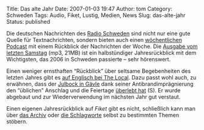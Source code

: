 Title: Das alte Jahr
Date: 2007-01-03 19:47
Author: tom
Category: Schweden
Tags: Audio, Fiket, Lustig, Medien, News
Slug: das-alte-jahr
Status: published

Die deutschen Nachrichten des [Radio
Schweden](http://www.radioschweden.net/) sind nicht nur eine gute Quelle
für Textnachrichten, sondern bieten auch einen [wöchentlichen
Podcast](http://www.sr.se/Podradio/xml/sri_spiegel_der_woche.xml) mit
einem Rückblick der Nachrichten der Woche. Die [Ausgabe vom letzten
Samstag](http://www.sr.se/laddahem/podradio/SR_sri_spiegel_der_woche_061230040033.mp3)
(mp3, 21MB) ist ein halbstündiger Jahresrückblick mit dem Wichtigsten,
das 2006 in Schweden passierte – sehr hörenswert.

Einen weniger ernsthaften “Rückblick” über seltsame Begebenheiten des
letzten Jahres gibt es [auf Englisch bei The
Local](http://www.thelocal.se/5905/20061225/). Dazu passt wohl auch, zu
erwähnen, dass der [Julbock in
Gävle](http://www.fiket.de/2006/12/05/wort-der-woche-julbock/) dank
seiner Antibrandimprägnierung den “üblichen” Anschlag und die Feiertage
[überlebt
hat](http://www.sr.se/cgi-bin/gavleborg/nyheter/artikel.asp?Artikel=1121811)
(S). Er wurde abgebaut und zur Wiederverwendung im nächsten Jahr gut
verstaut.

Einen eigenen Jahresrückblick auf *Fiket* gibt es nicht, schließlich
kann man über [das Archiv](http://www.fiket.de/archiv/) oder [die
Schlagworte](http://www.fiket.de/tags/) selbst zu bestimmten Themen
stöbern.

